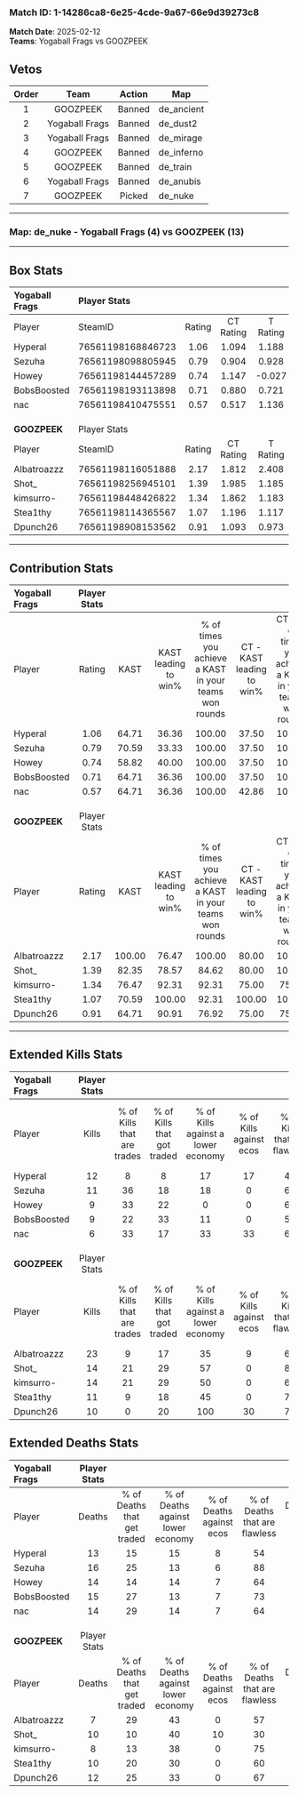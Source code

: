 ### Match ID: 1-14286ca8-6e25-4cde-9a67-66e9d39273c8  
**Match Date**: 2025-02-12  
**Teams**: Yogaball Frags vs GOOZPEEK  

## Vetos  

| Order | Team | Action | Map |
| :---: | :--: | :----: | --- |
| 1 | GOOZPEEK | Banned | de_ancient |
| 2 | Yogaball Frags | Banned | de_dust2 |
| 3 | Yogaball Frags | Banned | de_mirage |
| 4 | GOOZPEEK | Banned | de_inferno |
| 5 | GOOZPEEK | Banned | de_train |
| 6 | Yogaball Frags | Banned | de_anubis |
| 7 | GOOZPEEK | Picked | de_nuke |

---  

### **Map**: de_nuke - Yogaball Frags (4) vs GOOZPEEK (13)  
---  

## Box Stats  

| **Yogaball Frags** | Player Stats      |        |           |          |        |       |       |         |        |      |     |
| :- | :- | :-: | :-: | :-: | :-: | :-: | :-: | :-: | :-: | :-: | :-: |
| Player             | SteamID           | Rating | CT Rating | T Rating |  KAST  |  ADR  | Kills | Assists | Deaths | K/D  | HS% |
| Hyperal            | 76561198168846723 |  1.06  |   1.094   |  1.188   | 64.71  | 93.6  |  12   |    4    |   13   | 0.92 | 50  |
| Sezuha             | 76561198098805945 |  0.79  |   0.904   |  0.928   | 70.59  | 45.2  |  11   |    1    |   16   | 0.69 | 63  |
| Howey              | 76561198144457289 |  0.74  |   1.147   |  -0.027  | 58.82  | 64.4  |   9   |    4    |   14   | 0.64 | 22  |
| BobsBoosted        | 76561198193113898 |  0.71  |   0.880   |  0.721   | 64.71  | 54.6  |   9   |    2    |   15   | 0.60 | 44  |
| nac                | 76561198410475551 |  0.57  |   0.517   |  1.136   | 64.71  | 43.1  |   6   |    5    |   14   | 0.43 | 33  |
|                    |                   |        |           |          |        |       |       |         |        |      |     |
|                    |                   |        |           |          |        |       |       |         |        |      |     |
|                    |                   |        |           |          |        |       |       |         |        |      |     |
| **GOOZPEEK**       | Player Stats      |        |           |          |        |       |       |         |        |      |     |
| Player             | SteamID           | Rating | CT Rating | T Rating |  KAST  |  ADR  | Kills | Assists | Deaths | K/D  | HS% |
| Albatroazzz        | 76561198116051888 |  2.17  |   1.812   |  2.408   | 100.00 | 127.9 |  23   |    3    |   7    | 3.29 | 69  |
| Shot_              | 76561198256945101 |  1.39  |   1.985   |  1.185   | 82.35  | 93.1  |  14   |    5    |   10   | 1.40 | 42  |
| kimsurro-          | 76561198448426822 |  1.34  |   1.862   |  1.183   | 76.47  | 74.4  |  14   |    3    |   8    | 1.75 | 57  |
| Stea1thy           | 76561198114365567 |  1.07  |   1.196   |  1.117   | 70.59  | 67.9  |  11   |    5    |   10   | 1.10 | 81  |
| Dpunch26           | 76561198908153562 |  0.91  |   1.093   |  0.973   | 64.71  | 67.9  |  10   |    5    |   12   | 0.83 | 50  |
---  

## Contribution Stats  

| **Yogaball Frags** | Player Stats |        |                      |                                                        |                           |                                                             |                          |                                                            |
| :- | :-: | :-: | :-: | :-: | :-: | :-: | :-: | :-: |
| Player             |    Rating    |  KAST  | KAST leading to win% | % of times you achieve a KAST in your teams won rounds | CT - KAST leading to win% | CT - % of times you achieve a KAST in your teams won rounds | T - KAST leading to win% | T - % of times you achieve a KAST in your teams won rounds |
| Hyperal            |     1.06     | 64.71  |        36.36         |                         100.00                         |           37.50           |                           100.00                            |          33.33           |                           100.00                           |
| Sezuha             |     0.79     | 70.59  |        33.33         |                         100.00                         |           37.50           |                           100.00                            |          25.00           |                           100.00                           |
| Howey              |     0.74     | 58.82  |        40.00         |                         100.00                         |           37.50           |                           100.00                            |          50.00           |                           100.00                           |
| BobsBoosted        |     0.71     | 64.71  |        36.36         |                         100.00                         |           37.50           |                           100.00                            |          33.33           |                           100.00                           |
| nac                |     0.57     | 64.71  |        36.36         |                         100.00                         |           42.86           |                           100.00                            |          25.00           |                           100.00                           |
|                    |              |        |                      |                                                        |                           |                                                             |                          |                                                            |
|                    |              |        |                      |                                                        |                           |                                                             |                          |                                                            |
|                    |              |        |                      |                                                        |                           |                                                             |                          |                                                            |
| **GOOZPEEK**       | Player Stats |        |                      |                                                        |                           |                                                             |                          |                                                            |
| Player             |    Rating    |  KAST  | KAST leading to win% | % of times you achieve a KAST in your teams won rounds | CT - KAST leading to win% | CT - % of times you achieve a KAST in your teams won rounds | T - KAST leading to win% | T - % of times you achieve a KAST in your teams won rounds |
| Albatroazzz        |     2.17     | 100.00 |        76.47         |                         100.00                         |           80.00           |                           100.00                            |          75.00           |                           100.00                           |
| Shot_              |     1.39     | 82.35  |        78.57         |                         84.62                          |           80.00           |                           100.00                            |          77.78           |                           77.78                            |
| kimsurro-          |     1.34     | 76.47  |        92.31         |                         92.31                          |           75.00           |                            75.00                            |          100.00          |                           100.00                           |
| Stea1thy           |     1.07     | 70.59  |        100.00        |                         92.31                          |          100.00           |                           100.00                            |          100.00          |                           88.89                            |
| Dpunch26           |     0.91     | 64.71  |        90.91         |                         76.92                          |           75.00           |                            75.00                            |          100.00          |                           77.78                            |
---  

## Extended Kills Stats  

| **Yogaball Frags** | Player Stats |                            |                            |                                    |                         |                              |                                 |                                       |                    |           |
| :- | :-: | :-: | :-: | :-: | :-: | :-: | :-: | :-: | :-: | :-: |
| Player             |    Kills     | % of Kills that are trades | % of Kills that got traded | % of Kills against a lower economy | % of Kills against ecos | % of Kills that are flawless | % of Kills that are close duels | % of Kills that are assisted by flash | Pistol Round Kills | AWP Kills |
| Hyperal            |      12      |             8              |             8              |                 17                 |           17            |              42              |                8                |                   8                   |         1          |     0     |
| Sezuha             |      11      |             36             |             18             |                 18                 |            0            |              64              |                9                |                   0                   |         1          |     0     |
| Howey              |      9       |             33             |             22             |                 0                  |            0            |              67              |               22                |                   0                   |         2          |     3     |
| BobsBoosted        |      9       |             22             |             33             |                 11                 |            0            |              56              |               22                |                   0                   |         1          |     0     |
| nac                |      6       |             33             |             17             |                 33                 |           33            |              67              |                0                |                   0                   |         0          |     0     |
|                    |              |                            |                            |                                    |                         |                              |                                 |                                       |                    |           |
|                    |              |                            |                            |                                    |                         |                              |                                 |                                       |                    |           |
|                    |              |                            |                            |                                    |                         |                              |                                 |                                       |                    |           |
| **GOOZPEEK**       | Player Stats |                            |                            |                                    |                         |                              |                                 |                                       |                    |           |
| Player             |    Kills     | % of Kills that are trades | % of Kills that got traded | % of Kills against a lower economy | % of Kills against ecos | % of Kills that are flawless | % of Kills that are close duels | % of Kills that are assisted by flash | Pistol Round Kills | AWP Kills |
| Albatroazzz        |      23      |             9              |             17             |                 35                 |            9            |              61              |                9                |                   0                   |         0          |     0     |
| Shot_              |      14      |             21             |             29             |                 57                 |            0            |              86              |                0                |                   0                   |         3          |     4     |
| kimsurro-          |      14      |             21             |             29             |                 50                 |            0            |              64              |                0                |                   0                   |         2          |     0     |
| Stea1thy           |      11      |             9              |             18             |                 45                 |            0            |              73              |                9                |                   0                   |         2          |     0     |
| Dpunch26           |      10      |             0              |             20             |                100                 |           30            |              70              |                0                |                   0                   |         0          |     0     |
## Extended Deaths Stats  

| **Yogaball Frags** | Player Stats |                             |                                   |                          |                               |                            |                           |               |
| :- | :-: | :-: | :-: | :-: | :-: | :-: | :-: | :-: |
| Player             |    Deaths    | % of Deaths that get traded | % of Deaths against lower economy | % of Deaths against ecos | % of Deaths that are flawless | % of Deaths that are close | % of Deaths while blinded | Deaths to AWP |
| Hyperal            |      13      |             15              |                15                 |            8             |              54               |             0              |             0             |       1       |
| Sezuha             |      16      |             25              |                13                 |            6             |              88               |             0              |             0             |       1       |
| Howey              |      14      |             14              |                14                 |            7             |              64               |             7              |             0             |       0       |
| BobsBoosted        |      15      |             27              |                13                 |            7             |              73               |             7              |             0             |       0       |
| nac                |      14      |             29              |                14                 |            7             |              64               |             7              |             0             |       2       |
|                    |              |                             |                                   |                          |                               |                            |                           |               |
|                    |              |                             |                                   |                          |                               |                            |                           |               |
|                    |              |                             |                                   |                          |                               |                            |                           |               |
| **GOOZPEEK**       | Player Stats |                             |                                   |                          |                               |                            |                           |               |
| Player             |    Deaths    | % of Deaths that get traded | % of Deaths against lower economy | % of Deaths against ecos | % of Deaths that are flawless | % of Deaths that are close | % of Deaths while blinded | Deaths to AWP |
| Albatroazzz        |      7       |             29              |                43                 |            0             |              57               |             14             |             0             |       0       |
| Shot_              |      10      |             10              |                40                 |            10            |              30               |             20             |             0             |       0       |
| kimsurro-          |      8       |             13              |                38                 |            0             |              75               |             13             |             0             |       2       |
| Stea1thy           |      10      |             20              |                30                 |            0             |              60               |             10             |             0             |       0       |
| Dpunch26           |      12      |             25              |                33                 |            0             |              67               |             8              |             8             |       1       |
